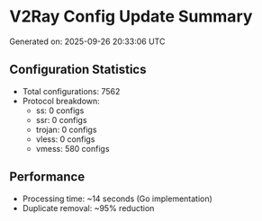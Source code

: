 # V2Ray Config Update Summary
Generated on: 2025-09-26 20:33:06 UTC

## Configuration Statistics
- Total configurations: 7562
- Protocol breakdown:
  - ss: 0 configs
  - ssr: 0 configs
  - trojan: 0 configs
  - vless: 0 configs
  - vmess: 580 configs

## Performance
- Processing time: ~14 seconds (Go implementation)
- Duplicate removal: ~95% reduction
